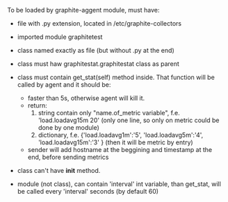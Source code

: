 To be loaded by graphite-aggent module, must have:
- file with .py extension, located in /etc/graphite-collectors
- imported module graphitetest
- class named exactly as file (but without .py at the end)
- class must haw graphitestat.graphitestat class as parent
- class must contain get_stat(self) method inside. That function will be called by agent and it should be:
  * faster than 5s, otherwise agent will kill it.
  * return:
    1) string contain only "name.of_metric variable", f.e. 'load.loadavg15m 20' (only one line, so only on metric could be done by one module)
    2) dictionary, f.e.  {'load.loadavg1m':'5', 'load.loadavg5m':'4', 'load.loadavg15m':'3' } (then it will be metric by entry)
  * sender will add hostname at the beggining and timestamp at the end, before sending metrics

- class can't have __init__ method.
- module (not class), can contain 'interval' int variable, than get_stat, will be called every 'interval' seconds (by default 60)

